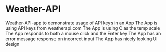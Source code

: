 # Weather-API
Weather-API-app to demonstrate usage of API keys in an App
The App is using API keys from weatherapi.com
The App is using C as the temp scale
The App responds to both a mouse click and the Enter key
The App has an error message response on incorrect input
The App has nicely looking UI design
